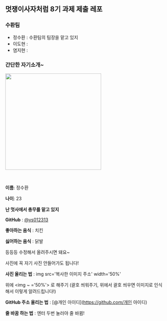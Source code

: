 ## 멋쟁이사자처럼 8기 과제 제출 레포

### 수환팀

* 정수환 : 수환팀의 팀장을 맡고 있지
* 이도현 :
* 염지현 :

### 간단한 자기소개~

<img width="300" src='https://avatars0.githubusercontent.com/u/18108336?s=460&u=b5420c1707804780e788621bdc705c5b36c884ba&v=4'>

&nbsp;

**이름**: 정수환

**나이**: 23

**난 멋사에서 총무를 맡고 있지**

**GitHub** : [@ys012313](https://github.com/ys012313)

**좋아하는 음식** : 치킨

**싫어하는 음식** : 닭발

등등등 수정해서 올려주시면 돼요~

사진에 꼭 자기 사진 안들어가도 됩니다!

**사진 올리는 법** : img src='복사한 이미지 주소' width='50%'

위에 <img ~ ='50%'> 로 해주기 (괄호 씌워주기, 위에서 괄호 씌우면 이미지로 인식해서 이렇게 알려드립니다!) 

**GitHub 주소 올리는 법** : [@개인 아이디](https://github.com/개인 아이디)

**줄 바꿈 하는 법** : 엔터 두번 눌러야 줄 바뀜!

